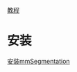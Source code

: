 

[教程](https://github.com/TommyZihao/MMSegmentation_Tutorials)

# 安装

[安装mmSegmentation](./release/%E5%AE%89%E8%A3%85mmSegmentation.ipynb)